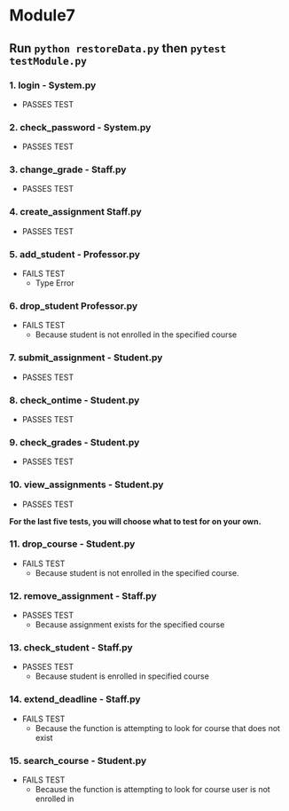 # Module7
## Run `python restoreData.py` then `pytest testModule.py`

### 1. login - System.py
  - PASSES TEST
  
### 2. check_password - System.py
  - PASSES TEST

### 3. change_grade - Staff.py
  - PASSES TEST

### 4. create_assignment Staff.py
  - PASSES TEST

### 5. add_student - Professor.py
  - FAILS TEST
    - Type Error

### 6. drop_student Professor.py
  - FAILS TEST
    - Because student is not enrolled in the specified course

### 7. submit_assignment - Student.py
  - PASSES TEST

### 8. check_ontime - Student.py
  - PASSES TEST

### 9. check_grades - Student.py
  - PASSES TEST

### 10. view_assignments - Student.py
  - PASSES TEST

**For the last five tests, you will choose what to test for on your own.**

### 11. drop_course - Student.py
  - FAILS TEST
    - Because student is not enrolled in the specified course.

### 12. remove_assignment - Staff.py
  - PASSES TEST
    - Because assignment exists for the specified course

### 13. check_student - Staff.py
  - PASSES TEST
    - Because student is enrolled in specified course

### 14. extend_deadline - Staff.py
  - FAILS TEST
    - Because the function is attempting to look for course that does not exist

### 15. search_course - Student.py
  - FAILS TEST
    - Because the function is attempting to look for course user is not enrolled in
